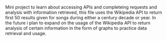 Mini project to learn about accessing APIs and completeing requests and analysis with information retrieved, this file uses the Wikipedia API to return first 50 results given for songs during either a century decade or year. In the future i plan to expand on the usage of the Wikipedia API to return analysis of certain information in the form of graphs to practice data retrieval and usage.
